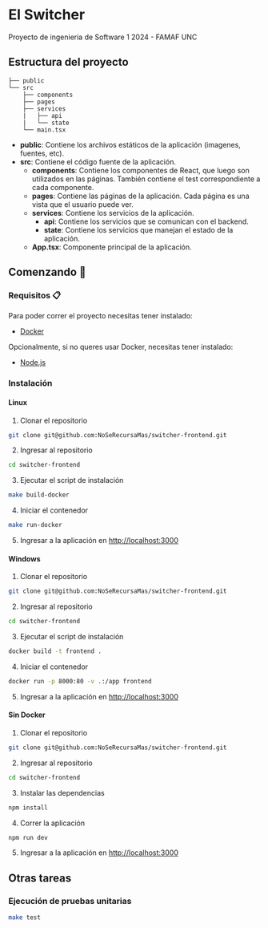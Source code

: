 # El Switcher

Proyecto de ingenieria de Software 1 2024 - FAMAF UNC

## Estructura del proyecto
    
```
├── public
└── src
    ├── components
    ├── pages
    ├── services
    |   ├── api
    |   └── state
    └── main.tsx
```

- **public**: Contiene los archivos estáticos de la aplicación (imagenes, fuentes, etc).
- **src**: Contiene el código fuente de la aplicación.
    - **components**: Contiene los componentes de React, que luego son utilizados en las páginas. También contiene el test correspondiente a cada componente.
    - **pages**: Contiene las páginas de la aplicación. Cada página es una vista que el usuario puede ver.
    - **services**: Contiene los servicios de la aplicación.
        - **api**: Contiene los servicios que se comunican con el backend.
        - **state**: Contiene los servicios que manejan el estado de la aplicación.
    - **App.tsx**: Componente principal de la aplicación.

## Comenzando 🚀

### Requisitos 📋

Para poder correr el proyecto necesitas tener instalado:
- [Docker](https://www.docker.com/)

Opcionalmente, si no queres usar Docker, necesitas tener instalado:
- [Node.js](https://nodejs.org/es/)


### Instalación

#### Linux

1. Clonar el repositorio
```bash
git clone git@github.com:NoSeRecursaMas/switcher-frontend.git
```

2. Ingresar al repositorio
```bash
cd switcher-frontend
```

3. Ejecutar el script de instalación
```bash
make build-docker
```

4. Iniciar el contenedor
```bash
make run-docker
```

5. Ingresar a la aplicación en [http://localhost:3000](http://localhost:3000)

#### Windows

1. Clonar el repositorio 
```bash
git clone git@github.com:NoSeRecursaMas/switcher-frontend.git
```

2. Ingresar al repositorio
```bash
cd switcher-frontend
```

3. Ejecutar el script de instalación
```bash
docker build -t frontend .
```

4. Iniciar el contenedor
```bash
docker run -p 8000:80 -v .:/app frontend
```

5. Ingresar a la aplicación en [http://localhost:3000](http://localhost:3000)

#### Sin Docker

1. Clonar el repositorio
```bash
git clone git@github.com:NoSeRecursaMas/switcher-frontend.git
```

2. Ingresar al repositorio
```bash
cd switcher-frontend
```

3. Instalar las dependencias
```bash
npm install
```

4. Correr la aplicación
```bash
npm run dev
```

5. Ingresar a la aplicación en [http://localhost:3000](http://localhost:3000)

## Otras tareas

### Ejecución de pruebas unitarias
```bash
make test
```
